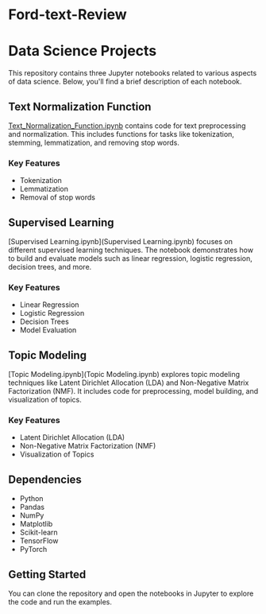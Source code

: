 # Ford-text-Review
# Data Science Projects

This repository contains three Jupyter notebooks related to various aspects of data science. Below, you'll find a brief description of each notebook.

## Text Normalization Function

[Text_Normalization_Function.ipynb](Text_Normalization_Function.ipynb) contains code for text preprocessing and normalization. This includes functions for tasks like tokenization, stemming, lemmatization, and removing stop words.

### Key Features
- Tokenization
- Lemmatization
- Removal of stop words

## Supervised Learning

[Supervised Learning.ipynb](Supervised Learning.ipynb) focuses on different supervised learning techniques. The notebook demonstrates how to build and evaluate models such as linear regression, logistic regression, decision trees, and more.

### Key Features
- Linear Regression
- Logistic Regression
- Decision Trees
- Model Evaluation

## Topic Modeling

[Topic Modeling.ipynb](Topic Modeling.ipynb) explores topic modeling techniques like Latent Dirichlet Allocation (LDA) and Non-Negative Matrix Factorization (NMF). It includes code for preprocessing, model building, and visualization of topics.

### Key Features
- Latent Dirichlet Allocation (LDA)
- Non-Negative Matrix Factorization (NMF)
- Visualization of Topics

## Dependencies
- Python
- Pandas
- NumPy
- Matplotlib
- Scikit-learn
- TensorFlow
- PyTorch

## Getting Started

You can clone the repository and open the notebooks in Jupyter to explore the code and run the examples.
